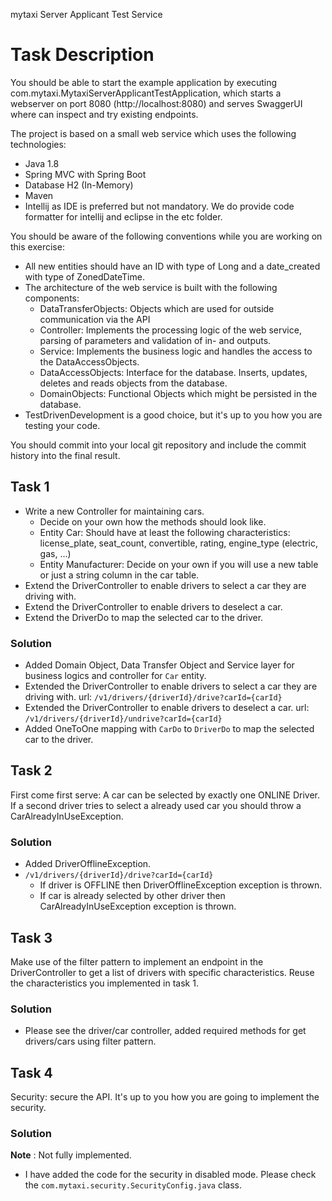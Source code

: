 mytaxi Server Applicant Test Service

# Task Description
You should be able to start the example application by executing com.mytaxi.MytaxiServerApplicantTestApplication, which starts a webserver on port 8080 (http://localhost:8080) and serves SwaggerUI where can inspect and try existing endpoints.

The project is based on a small web service which uses the following technologies:

* Java 1.8
* Spring MVC with Spring Boot
* Database H2 (In-Memory)
* Maven
* Intellij as IDE is preferred but not mandatory. We do provide code formatter for intellij and eclipse in the etc folder.


You should be aware of the following conventions while you are working on this exercise:

 * All new entities should have an ID with type of Long and a date_created with type of ZonedDateTime.
 * The architecture of the web service is built with the following components:
 	* DataTransferObjects: Objects which are used for outside communication via the API
   * Controller: Implements the processing logic of the web service, parsing of parameters and validation of in- and outputs.
   * Service: Implements the business logic and handles the access to the DataAccessObjects.
   * DataAccessObjects: Interface for the database. Inserts, updates, deletes and reads objects from the database.
   * DomainObjects: Functional Objects which might be persisted in the database.
 * TestDrivenDevelopment is a good choice, but it's up to you how you are testing your code.

You should commit into your local git repository and include the commit history into the final result.

## Task 1
 * Write a new Controller for maintaining cars.
   * Decide on your own how the methods should look like.
   * Entity Car: Should have at least the following characteristics: license_plate, seat_count, convertible, rating, engine_type (electric, gas, ...)
   * Entity Manufacturer: Decide on your own if you will use a new table or just a string column in the car table.
 * Extend the DriverController to enable drivers to select a car they are driving with.
 * Extend the DriverController to enable drivers to deselect a car.
 * Extend the DriverDo to map the selected car to the driver.
 
### Solution
 * Added Domain Object, Data Transfer Object and Service layer for business logics and controller for `Car` entity.
 * Extended the DriverController to enable drivers to select a car they are driving with. url: `/v1/drivers/{driverId}/drive?carId={carId}`
 * Extended the DriverController to enable drivers to deselect a car. url: `/v1/drivers/{driverId}/undrive?carId={carId}`
 * Added OneToOne mapping with `CarDo` to `DriverDo` to map the selected car to the driver.
 
## Task 2
First come first serve: A car can be selected by exactly one ONLINE Driver. If a second driver tries to select a already used car you should throw a CarAlreadyInUseException.

### Solution
 * Added DriverOfflineException.
 * `/v1/drivers/{driverId}/drive?carId={carId}` 
   * If driver is OFFLINE then DriverOfflineException exception is thrown.
   * If car is already selected by other driver then CarAlreadyInUseException exception is thrown.

## Task 3
Make use of the filter pattern to implement an endpoint in the DriverController to get a list of drivers with specific characteristics. Reuse the characteristics you implemented in task 1.

### Solution
 * Please see the driver/car controller, added required methods for get drivers/cars using filter pattern.

## Task 4
Security: secure the API. It's up to you how you are going to implement the security.

### Solution
 __Note__ : Not fully implemented.
 * I have added the code for the security in disabled mode. Please check the `com.mytaxi.security.SecurityConfig.java` class.

